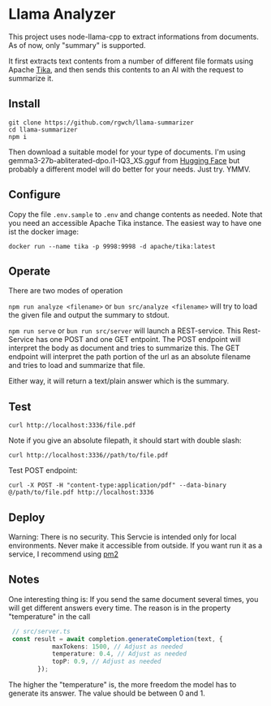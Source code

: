 # Llama Analyzer

This project uses node-llama-cpp to extract informations from documents. As of now, only "summary" is supported.


It first extracts text contents from a number of different file formats using Apache [Tika](https://tika.apache.org/), and then sends this contents to an AI with the request to summarize it.

## Install

```
git clone https://github.com/rgwch/llama-summarizer
cd llama-summarizer
npm i
```
Then download a suitable model for your type of documents. I'm using gemma3-27b-abliterated-dpo.i1-IQ3_XS.gguf from [Hugging Face](https://huggingface.co/) but probably a different model will do better for your needs. Just try. YMMV.

## Configure

Copy the file `.env.sample` to `.env` and change contents as needed. Note that you need an accessible Apache Tika instance. The easiest way to have one ist the docker image:

`docker run --name tika -p 9998:9998 -d apache/tika:latest`

## Operate

There are two modes of operation

`npm run analyze <filename>` or `bun src/analyze <filename>` will try to load the given file and output the summary to stdout. 

`npm run serve` or `bun run src/server` will launch a REST-service. This Rest-Service has one POST and one GET entpoint. The POST endpoint will interpret the body as document and tries to summarize this. The GET endpoint will interpret the path portion of the url as an absolute filename and tries to load and summarize that file.

Either way, it will return a text/plain answer which is the summary.

## Test
`curl http://localhost:3336/file.pdf`

Note if you give an absolute filepath, it should start with double slash:

`curl http://localhost:3336//path/to/file.pdf`

Test POST endpoint:

`curl -X POST -H "content-type:application/pdf" --data-binary @/path/to/file.pdf http://localhost:3336`

## Deploy

Warning: There is no security. This Servcie is intended only for local environments. Never make it accessible from outside.
If you want run it as a service, I recommend using [pm2](https://pm2.keymetrics.io/)

## Notes
One interesting thing is: If you send the same document several times, you will get different answers every time. The reason is in the property "temperature" in the call

```typescript
 // src/server.ts 
 const result = await completion.generateCompletion(text, {
            maxTokens: 1500, // Adjust as needed
            temperature: 0.4, // Adjust as needed
            topP: 0.9, // Adjust as needed
        });
```
The higher the "temperature" is, the more freedom the model has to generate its answer. The value should be between 0 and 1. 
